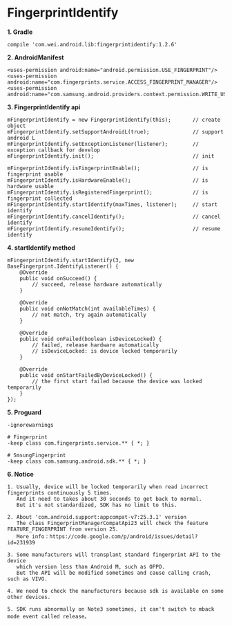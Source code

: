 # FingerprintIdentify

**1. Gradle**

    compile 'com.wei.android.lib:fingerprintidentify:1.2.6'

**2. AndroidManifest**

    <uses-permission android:name="android.permission.USE_FINGERPRINT"/>
    <uses-permission android:name="com.fingerprints.service.ACCESS_FINGERPRINT_MANAGER"/>
    <uses-permission android:name="com.samsung.android.providers.context.permission.WRITE_USE_APP_FEATURE_SURVEY"/>

**3. FingerprintIdentify api**

    mFingerprintIdentify = new FingerprintIdentify(this);       // create object
    mFingerprintIdentify.setSupportAndroidL(true);              // support android L
    mFingerprintIdentify.setExceptionListener(listener);        // exception callback for develop
    mFingerprintIdentify.init();                                // init

    mFingerprintIdentify.isFingerprintEnable();                 // is fingerprint usable
    mFingerprintIdentify.isHardwareEnable();                    // is hardware usable
    mFingerprintIdentify.isRegisteredFingerprint();             // is fingerprint collected
    mFingerprintIdentify.startIdentify(maxTimes, listener);     // start identify
    mFingerprintIdentify.cancelIdentify();                      // cancel identify
    mFingerprintIdentify.resumeIdentify();                      // resume identify

**4. startIdentify method**

    mFingerprintIdentify.startIdentify(3, new BaseFingerprint.IdentifyListener() {
        @Override
        public void onSucceed() {
            // succeed, release hardware automatically
        }

        @Override
        public void onNotMatch(int availableTimes) {
            // not match, try again automatically
        }

        @Override
        public void onFailed(boolean isDeviceLocked) {
            // failed, release hardware automatically
            // isDeviceLocked: is device locked temporarily
        }

        @Override
        public void onStartFailedByDeviceLocked() {
            // the first start failed because the device was locked temporarily
        }
    });

**5. Proguard**

    -ignorewarnings

    # Fingerprint
    -keep class com.fingerprints.service.** { *; }
    
    # SmsungFingerprint
    -keep class com.samsung.android.sdk.** { *; }

**6. Notice**

    1. Usually, device will be locked temporarily when read incorrect fingerprints continuously 5 times.
       And it need to takes about 30 seconds to get back to normal.
       But it's not standardized, SDK has no limit to this.

    2. About 'com.android.support:appcompat-v7:25.3.1' version
       The class FingerprintManagerCompatApi23 will check the feature FEATURE_FINGERPRINT from version 25.
       More info：https://code.google.com/p/android/issues/detail?id=231939

    3. Some manufacturers will transplant standard fingerprint API to the device
       which version less than Android M, such as OPPO.
       But the API will be modified sometimes and cause calling crash, such as VIVO.

    4. We need to check the manufacturers because sdk is available on some other devices.

    5. SDK runs abnormally on Note3 sometimes, it can't switch to mback mode event called release。
